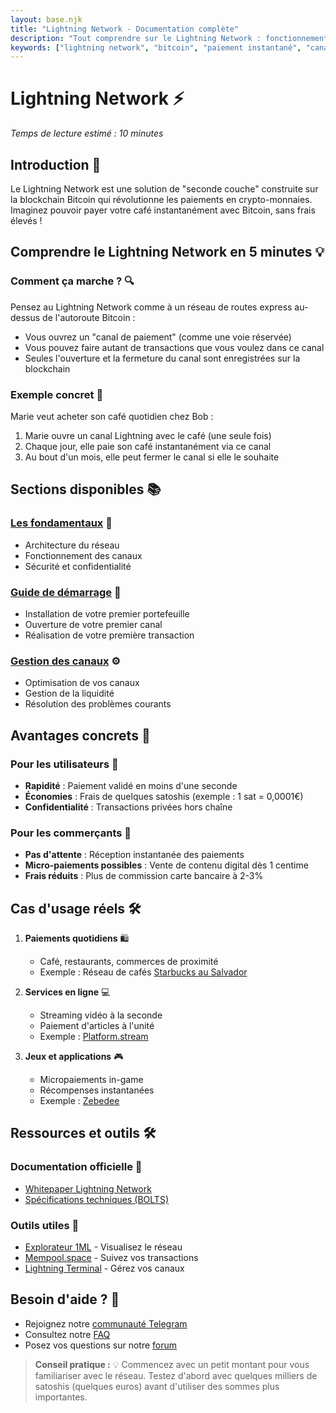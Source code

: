 ```yaml
---
layout: base.njk
title: "Lightning Network - Documentation complète"
description: "Tout comprendre sur le Lightning Network : fonctionnement, canaux de paiement, avantages, cas d'usage, installation et ressources pour des paiements Bitcoin instantanés."
keywords: ["lightning network", "bitcoin", "paiement instantané", "canal lightning", "micropaiement", "crypto", "seconde couche", "tutoriel lightning", "documentation lightning"]
---
```


# Lightning Network ⚡

*Temps de lecture estimé : 10 minutes*

## Introduction 🚀

Le Lightning Network est une solution de "seconde couche" construite sur la blockchain Bitcoin qui révolutionne les paiements en crypto-monnaies. Imaginez pouvoir payer votre café instantanément avec Bitcoin, sans frais élevés !

## Comprendre le Lightning Network en 5 minutes 💡

### Comment ça marche ? 🔍
Pensez au Lightning Network comme à un réseau de routes express au-dessus de l'autoroute Bitcoin :
- Vous ouvrez un "canal de paiement" (comme une voie réservée)
- Vous pouvez faire autant de transactions que vous voulez dans ce canal
- Seules l'ouverture et la fermeture du canal sont enregistrées sur la blockchain

### Exemple concret 📱
Marie veut acheter son café quotidien chez Bob :
1. Marie ouvre un canal Lightning avec le café (une seule fois)
2. Chaque jour, elle paie son café instantanément via ce canal
3. Au bout d'un mois, elle peut fermer le canal si elle le souhaite

## Sections disponibles 📚

### [Les fondamentaux](/lightning/bases/) 📘
- Architecture du réseau
- Fonctionnement des canaux
- Sécurité et confidentialité

### [Guide de démarrage](/lightning/premiers-pas/) 🎯
- Installation de votre premier portefeuille
- Ouverture de votre premier canal
- Réalisation de votre première transaction

### [Gestion des canaux](/lightning/canaux/) ⚙️
- Optimisation de vos canaux
- Gestion de la liquidité
- Résolution des problèmes courants

## Avantages concrets 🌟

### Pour les utilisateurs 👤
- **Rapidité** : Paiement validé en moins d'une seconde
- **Économies** : Frais de quelques satoshis (exemple : 1 sat = 0,0001€)
- **Confidentialité** : Transactions privées hors chaîne

### Pour les commerçants 🏪
- **Pas d'attente** : Réception instantanée des paiements
- **Micro-paiements possibles** : Vente de contenu digital dès 1 centime
- **Frais réduits** : Plus de commission carte bancaire à 2-3%

## Cas d'usage réels 🛠️

1. **Paiements quotidiens** 🛍️
   - Café, restaurants, commerces de proximité
   - Exemple : Réseau de cafés [Starbucks au Salvador](https://example.com)

2. **Services en ligne** 💻
   - Streaming vidéo à la seconde
   - Paiement d'articles à l'unité
   - Exemple : [Platform.stream](https://example.com)

3. **Jeux et applications** 🎮
   - Micropaiements in-game
   - Récompenses instantanées
   - Exemple : [Zebedee](https://zebedee.io)

## Ressources et outils 🛠️

### Documentation officielle 📖
- [Whitepaper Lightning Network](https://lightning.network/lightning-network-paper.pdf)
- [Spécifications techniques (BOLTS)](https://github.com/lightning/bolts)

### Outils utiles 🔧
- [Explorateur 1ML](https://1ml.com/) - Visualisez le réseau
- [Mempool.space](https://mempool.space) - Suivez vos transactions
- [Lightning Terminal](https://terminal.lightning.engineering/) - Gérez vos canaux

## Besoin d'aide ? 💬

- Rejoignez notre [communauté Telegram](https://t.me/+_tiT3od1q_Q0MjI0)
- Consultez notre [FAQ](/lightning/faq)
- Posez vos questions sur notre [forum](/forum)

> **Conseil pratique :** 💡 Commencez avec un petit montant pour vous familiariser avec le réseau. Testez d'abord avec quelques milliers de satoshis (quelques euros) avant d'utiliser des sommes plus importantes. 